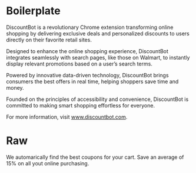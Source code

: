 # Boilerplate  
DiscountBot is a revolutionary Chrome extension transforming online shopping by delivering exclusive deals and personalized discounts to users directly on their favorite retail sites.   

Designed to enhance the online shopping experience, DiscountBot integrates seamlessly with search pages, like those on Walmart, to instantly display relevant promotions based on a user’s search terms.  

Powered by innovative data-driven technology, DiscountBot brings consumers the best offers in real time, helping shoppers save time and money.   

Founded on the principles of accessibility and convenience, DiscountBot is committed to making smart shopping effortless for everyone.  

For more information, visit www.discountbot.com.





# Raw  

We automarically find the best coupons for your cart.
Save an average of 15% on all yout online purchasing.